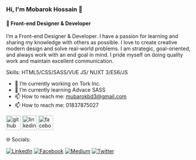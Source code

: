 ### Hi, I'm Mobarok Hossain  👋
#### 👑 Front-end Designer & Developer
I’m a Front-end Designer & Developer. I have a passion for learning and sharing my knowledge with others as possible. I love to create creative modern design and  solve real-world problems. I am strategic, goal-oriented, and always work with an end goal in mind.  I pride myself on doing quality work and maintain excellent communication.

Skills: HTML5/CSS/SASS/VUE JS/ NUXT 3/ES6/JS

- 🔭 I’m currently working on Tork Inc. 
- 🌱 I’m currently learning Advace SASS
- 📫 How to reach me: mubarokbd3@gmail.com 
- 📫 How to reach me: 01837875027


[<img src='https://cdn.jsdelivr.net/npm/simple-icons@3.0.1/icons/github.svg' alt='github' height='40'>](https://github.com/https://github.com/mobarokCSE)  [<img src='https://cdn.jsdelivr.net/npm/simple-icons@3.0.1/icons/linkedin.svg' alt='linkedin' height='40'>](https://www.linkedin.com/in/www.linkedin.com/in/mobarokCSE/)  [<img src='https://cdn.jsdelivr.net/npm/simple-icons@3.0.1/icons/facebook.svg' alt='facebook' height='40'>](https://www.facebook.com/https://www.facebook.com/mobarok.hossain27/)  

🌐 Socials:
<p dir="auto"><a href="https://linkedin.com/in/pobitrodeb" rel="nofollow"><img src="https://camo.githubusercontent.com/f17ba9730c27e5f1230325b94c8b68bbf3115d32650866f6e3d0ade68201beea/68747470733a2f2f696d672e736869656c64732e696f2f62616467652f4c696e6b6564496e2d2532333030373742352e7376673f6c6f676f3d6c696e6b6564696e266c6f676f436f6c6f723d7768697465" alt="LinkedIn" data-canonical-src="https://img.shields.io/badge/LinkedIn-%230077B5.svg?logo=linkedin&amp;logoColor=white" style="max-width: 100%;"></a>
<a href="https://facebook.com/pobitrodeb" rel="nofollow"><img src="https://camo.githubusercontent.com/6507b6af1fa0c23a32321b4594fe0f353fc56a2e6721ea67a5f51cd830c85b61/68747470733a2f2f696d672e736869656c64732e696f2f62616467652f46616365626f6f6b2d2532333138373746322e7376673f6c6f676f3d46616365626f6f6b266c6f676f436f6c6f723d7768697465" alt="Facebook" data-canonical-src="https://img.shields.io/badge/Facebook-%231877F2.svg?logo=Facebook&amp;logoColor=white" style="max-width: 100%;"></a>
<a href="https://medium.com/@@pobitrodeb" rel="nofollow"><img src="https://camo.githubusercontent.com/771af957ebd52645704462209592c7a0a359feaec816337fee900e4478278219/68747470733a2f2f696d672e736869656c64732e696f2f62616467652f4d656469756d2d3132313030453f6c6f676f3d6d656469756d266c6f676f436f6c6f723d7768697465" alt="Medium" data-canonical-src="https://img.shields.io/badge/Medium-12100E?logo=medium&amp;logoColor=white" style="max-width: 100%;"></a>
<a href="https://twitter.com/pobitrodebnt" rel="nofollow"><img src="https://camo.githubusercontent.com/2cbca4be42d81c6833fd417d74f5322e80861326d03d52289924138947be7b4e/68747470733a2f2f696d672e736869656c64732e696f2f62616467652f547769747465722d2532333144413146322e7376673f6c6f676f3d54776974746572266c6f676f436f6c6f723d7768697465" alt="Twitter" data-canonical-src="https://img.shields.io/badge/Twitter-%231DA1F2.svg?logo=Twitter&amp;logoColor=white" style="max-width: 100%;"></a>
</p>
